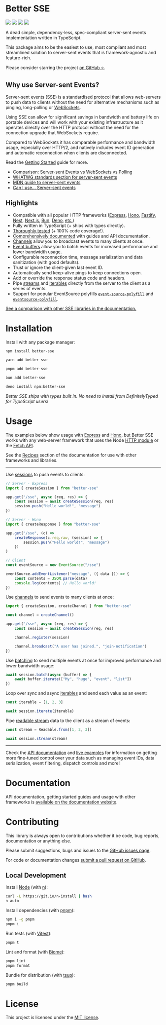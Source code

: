 # Better SSE

<p>
	<img src="https://img.shields.io/npm/v/better-sse?color=blue&style=flat-square" />
	<img src="https://img.shields.io/npm/l/better-sse?color=green&style=flat-square" />
	<img src="https://img.shields.io/npm/dt/better-sse?color=grey&style=flat-square" />
	<a href="https://github.com/MatthewWid/better-sse"><img src="https://img.shields.io/github/stars/MatthewWid/better-sse?style=social" /></a>
</p>

A dead simple, dependency-less, spec-compliant server-sent events implementation written in TypeScript.

This package aims to be the easiest to use, most compliant and most streamlined solution to server-sent events that is framework-agnostic and feature-rich.

Please consider starring the project [on GitHub ⭐](https://github.com/MatthewWid/better-sse).

## Why use Server-sent Events?

Server-sent events (SSE) is a standardised protocol that allows web-servers to push data to clients without the need for alternative mechanisms such as pinging, long-polling or [WebSockets](https://developer.mozilla.org/en-US/docs/Web/API/WebSockets_API).

Using SSE can allow for significant savings in bandwidth and battery life on portable devices and will work with your existing infrastructure as it operates directly over the HTTP protocol without the need for the connection upgrade that WebSockets require.

Compared to WebSockets it has comparable performance and bandwidth usage, especially over HTTP/2, and natively includes event ID generation and automatic reconnection when clients are disconnected.

Read the [Getting Started](https://matthewwid.github.io/better-sse/guides/getting-started/) guide for more.

* [Comparison: Server-sent Events vs WebSockets vs Polling](https://medium.com/dailyjs/a-comparison-between-websockets-server-sent-events-and-polling-7a27c98cb1e3)
* [WHATWG standards section for server-sent events](https://html.spec.whatwg.org/multipage/server-sent-events.html)
* [MDN guide to server-sent events](https://developer.mozilla.org/en-US/docs/Web/API/Server-sent_events)
* [Can I use... Server-sent events](https://caniuse.com/eventsource)

## Highlights

* Compatible with all popular HTTP frameworks ([Express](https://nodejs.org/api/http.html), [Hono](https://hono.dev/), [Fastify](https://fastify.dev/), [Nest](https://nestjs.com/), [Next.js](https://nextjs.org/), [Bun](https://bun.sh/docs/api/http), [Deno](https://docs.deno.com/runtime/fundamentals/http_server/), [etc.](https://matthewwid.github.io/better-sse/reference/recipes/))
* Fully written in TypeScript (+ ships with types directly).
* [Thoroughly tested](./src/Session.test.ts) (+ 100% code coverage!).
* [Comprehensively documented](https://matthewwid.github.io/better-sse) with guides and API documentation.
* [Channels](https://matthewwid.github.io/better-sse/guides/channels) allow you to broadcast events to many clients at once.
* [Event buffers](https://matthewwid.github.io/better-sse/guides/batching/) allow you to batch events for increased performance and lower bandwidth usage.
* Configurable reconnection time, message serialization and data sanitization (with good defaults).
* Trust or ignore the client-given last event ID.
* Automatically send keep-alive pings to keep connections open.
* Add or override the response status code and headers.
* Pipe [streams](https://nodejs.org/api/stream.html#stream_readable_streams) and [iterables](https://developer.mozilla.org/en-US/docs/Web/JavaScript/Guide/Iterators_and_Generators) directly from the server to the client as a series of events.
* Support for popular EventSource polyfills [`event-source-polyfill`](https://www.npmjs.com/package/event-source-polyfill) and [`eventsource-polyfill`](https://www.npmjs.com/package/eventsource-polyfill).

[See a comparison with other SSE libraries in the documentation.](https://matthewwid.github.io/better-sse/reference/comparison)

# Installation

Install with any package manager:

```sh
npm install better-sse
```

```sh
yarn add better-sse
```

```sh
pnpm add better-sse
```

```sh
bun add better-sse
```

```sh
deno install npm:better-sse
```

_Better SSE ships with types built in. No need to install from DefinitelyTyped for TypeScript users!_

# Usage

The examples below show usage with [Express](http://expressjs.com/) and [Hono](https://hono.dev/), but Better SSE works with any web-server framework that uses the Node [HTTP module](https://nodejs.org/api/http.html) or the [Fetch API](https://developer.mozilla.org/en-US/docs/Web/API/Fetch_API).

See the [Recipes](https://matthewwid.github.io/better-sse/reference/recipes/) section of the documentation for use with other frameworks and libraries.

---

Use [sessions](https://matthewwid.github.io/better-sse/guides/getting-started/#create-a-session) to push events to clients:

```typescript
// Server - Express
import { createSession } from "better-sse"

app.get("/sse", async (req, res) => {
	const session = await createSession(req, res)
	session.push("Hello world!", "message")
})
```

```typescript
// Server - Hono
import { createResponse } from "better-sse"

app.get("/sse", (c) =>
    createResponse(c.req.raw, (session) => {
        session.push("Hello world!", "message")
    })
)
```

```typescript
// Client
const eventSource = new EventSource("/sse")

eventSource.addEventListener("message", ({ data })) => {
	const contents = JSON.parse(data)
	console.log(contents) // Hello world!
})
```

Use [channels](https://matthewwid.github.io/better-sse/guides/channels/#create-a-channel) to send events to many clients at once:

```typescript
import { createSession, createChannel } from "better-sse"

const channel = createChannel()

app.get("/sse", async (req, res) => {
	const session = await createSession(req, res)

	channel.register(session)

	channel.broadcast("A user has joined.", "join-notification")
})
```

Use [batching](https://matthewwid.github.io/better-sse/guides/batching/) to send multiple events at once for improved performance and lower bandwidth usage:

```typescript
await session.batch(async (buffer) => {
    await buffer.iterate(["My", "huge", "event", "list"])
})
```

Loop over sync and async [iterables](https://matthewwid.github.io/better-sse/reference/api/#sessioniterate-iterable-iterable--asynciterable-options-object--promisevoid) and send each value as an event:

```typescript
const iterable = [1, 2, 3]

await session.iterate(iterable)
```

Pipe [readable stream](https://matthewwid.github.io/better-sse/reference/api/#sessionstream-stream-readable-options-object--promiseboolean) data to the client as a stream of events:

```typescript
const stream = Readable.from([1, 2, 3])

await session.stream(stream)
```

---

Check the [API documentation](https://matthewwid.github.io/better-sse/reference/api) and [live examples](./examples) for information on getting more fine-tuned control over your data such as managing event IDs, data serialization, event filtering, dispatch controls and more!

# Documentation

API documentation, getting started guides and usage with other frameworks is [available on the documentation website](https://matthewwid.github.io/better-sse/).

# Contributing

This library is always open to contributions whether it be code, bug reports, documentation or anything else.

Please submit suggestions, bugs and issues to the [GitHub issues page](https://github.com/MatthewWid/better-sse/issues).

For code or documentation changes [submit a pull request on GitHub](https://github.com/MatthewWid/better-sse/pulls).

## Local Development

Install [Node](https://nodejs.org/en) (with [n](https://github.com/tj/n)):

```bash
curl -L https://git.io/n-install | bash
n auto
```

Install dependencies (with [pnpm](https://pnpm.io/)):

```bash
npm i -g pnpm
pnpm i
```

Run tests (with [Vitest](https://vitest.dev/)):

```bash
pnpm t
```

Lint and format (with [Biome](https://biomejs.dev/)):

```bash
pnpm lint
pnpm format
```

Bundle for distribution (with [tsup](https://tsup.egoist.dev/)):

```bash
pnpm build
```

# License

This project is licensed under the [MIT license](https://opensource.org/license/mit/).
